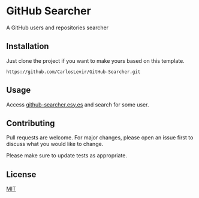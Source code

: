 # GitHub Searcher

A GitHub users and repositories searcher

## Installation

Just clone the project if you want to make yours based on this template.

```
https://github.com/CarlosLevir/GitHub-Searcher.git
```

## Usage

Access [github-searcher.esy.es](http://github-searcher.esy.es) and search for some user.

## Contributing
Pull requests are welcome. For major changes, please open an issue first to discuss what you would like to change.

Please make sure to update tests as appropriate.

## License
[MIT](https://choosealicense.com/licenses/mit/)
